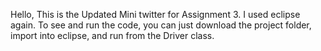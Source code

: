 Hello, This is the Updated Mini twitter for Assignment 3. I used eclipse again. To see and run the code, you can just download the project folder, import into eclipse, and run from the Driver class.
